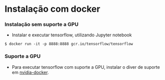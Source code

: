 # Instalação com docker


### Instalação sem suporte a GPU

- Instalar e executar tensorflow, utilizando Jupyter notebook

```
$ docker run -it -p 8888:8888 gcr.io/tensorflow/tensorflow
```

### Suporte a GPU
- Para executar tensorflow com suporte a GPU, instalar o diver de suporte em [nvidia-docker](https://github.com/NVIDIA/nvidia-docker).

